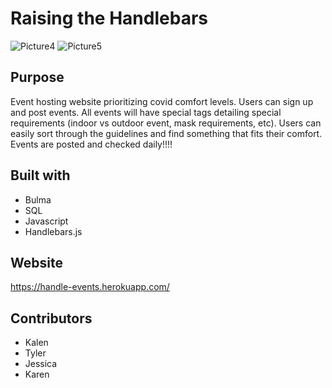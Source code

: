 # Raising the Handlebars

![Picture4](https://user-images.githubusercontent.com/93722113/158687034-6cd537a9-edf8-4e70-8196-4d092d180f4a.png)
![Picture5](https://user-images.githubusercontent.com/93722113/158687811-ed100c37-e9f1-436e-b223-e00a99e13ce0.png)


## Purpose 
Event hosting website prioritizing covid comfort levels. Users can sign up and post events. All events will have special tags detailing special requirements (indoor vs outdoor event, mask requirements, etc). Users can easily sort through the guidelines and find something that fits their comfort. Events are posted and checked daily!!!! 

## Built with
* Bulma
* SQL
* Javascript
* Handlebars.js


## Website
https://handle-events.herokuapp.com/

## Contributors 
* Kalen
* Tyler
* Jessica 
* Karen 
